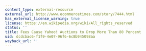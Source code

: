 ```yaml
---
content_type: external-resource
external_url: http://www.ecommercetimes.com/story/7444.html
has_external_license_warning: true
license: https://en.wikipedia.org/wiki/All_rights_reserved
status: ''
title: Fees Cause Yahoo! Auctions to Drop More Than 80 Percent
uid: dcdcbac6-f1f9-4e07-96f6-6c8b945098aa
wayback_url: ''
---
```

